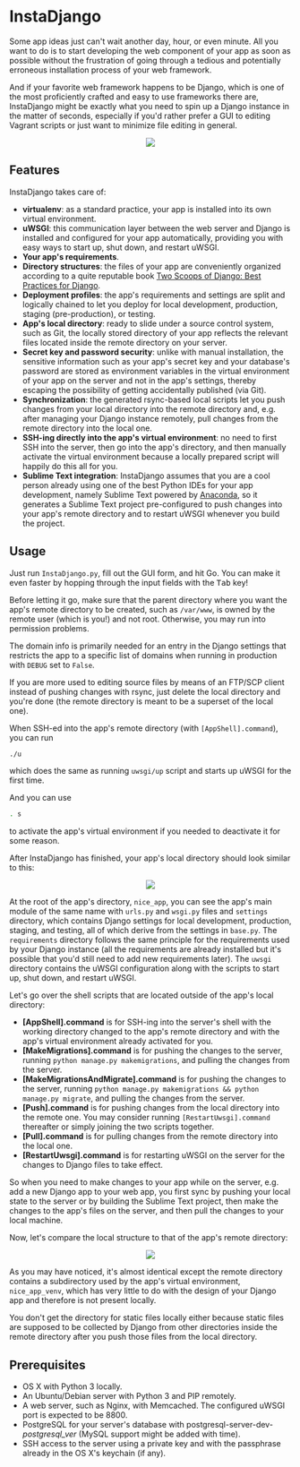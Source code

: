 # InstaDjango

Some app ideas just can't wait another day, hour, or even minute. All you want to do is to start developing the web component of your app as soon as possible without the frustration of going through a tedious and potentially erroneous installation process of your web framework.

And if your favorite web framework happens to be Django, which is one of the most proficiently crafted and easy to use frameworks there are, InstaDjango might be exactly what you need to spin up a Django instance in the matter of seconds, especially if you'd rather prefer a GUI to editing Vagrant scripts or just want to minimize file editing in general.

<p align="center">
  <img src="readme_files/gui.png"/>
</p>

## Features

InstaDjango takes care of:

* **virtualenv**: as a standard practice, your app is installed into its own virtual environment.
* **uWSGI**: this communication layer between the web server and Django is installed and configured for your app automatically, providing you with easy ways to start up, shut down, and restart uWSGI.
* **Your app's requirements**.
* **Directory structures**: the files of your app are conveniently organized according to a quite reputable book [Two Scoops of Django: Best Practices for Django](http://twoscoopspress.org/products/two-scoops-of-django-1-8).
* **Deployment profiles**: the app's requirements and settings are split and logically chained to let you deploy for local development, production, staging (pre-production), or testing.
* **App's local directory**: ready to slide under a source control system, such as Git, the locally stored directory of your app reflects the relevant files located inside the remote directory on your server.
* **Secret key and password security**: unlike with manual installation, the sensitive information such as your app's secret key and your database's password are stored as environment variables in the virtual environment of your app on the server and not in the app's settings, thereby escaping the possibility of getting accidentally published (via Git).
* **Synchronization**: the generated rsync-based local scripts let you push changes from your local directory into the remote directory and, e.g. after managing your Django instance remotely, pull changes from the remote directory into the local one.
* **SSH-ing directly into the app's virtual environment**: no need to first SSH into the server, then go into the app's directory, and then manually activate the virtual environment because a locally prepared script will happily do this all for you.
* **Sublime Text integration**: InstaDjango assumes that you are a cool person already using one of the best Python IDEs for your app development, namely Sublime Text powered by [Anaconda](https://github.com/DamnWidget/anaconda), so it generates a Sublime Text project pre-configured to push changes into your app's remote directory and to restart uWSGI whenever you build the project.

## Usage

Just run `InstaDjango.py`, fill out the GUI form, and hit Go. You can make it even faster by hopping through the input fields with the <kbd>Tab</kbd> key!

Before letting it go, make sure that the parent directory where you want the app's remote directory to be created, such as `/var/www`, is owned by the remote user (which is you!) and not root. Otherwise, you may run into permission problems.

The domain info is primarily needed for an entry in the Django settings that restricts the app to a specific list of domains when running in production with `DEBUG` set to `False`.

If you are more used to editing source files by means of an FTP/SCP client instead of pushing changes with rsync, just delete the local directory and you're done (the remote directory is meant to be a superset of the local one).

When SSH-ed into the app's remote directory (with `[AppShell].command`), you can run

```sh
./u
```

which does the same as running `uwsgi/up` script and starts up uWSGI for the first time.

And you can use

```sh
. s
```

to activate the app's virtual environment if you needed to deactivate it for some reason.

After InstaDjango has finished, your app's local directory should look similar to this:

<p align="center">
  <img src="readme_files/local_app_dir.png"/>
</p>

At the root of the app's directory, `nice_app`, you can see the app's main module of the same name with `urls.py` and `wsgi.py` files and `settings` directory, which contains Django settings for local development, production, staging, and testing, all of which derive from the settings in `base.py`. The `requirements` directory follows the same principle for the requirements used by your Django instance (all the requirements are already installed but it's possible that you'd still need to add new requirements later). The `uwsgi` directory contains the uWSGI configuration along with the scripts to start up, shut down, and restart uWSGI.

Let's go over the shell scripts that are located outside of the app's local directory:

* **[AppShell].command** is for SSH-ing into the server's shell with the working directory changed to the app's remote directory and with the app's virtual environment already activated for you.
* **[MakeMigrations].command** is for pushing the changes to the server, running `python manage.py makemigrations`, and pulling the changes from the server.
* **[MakeMigrationsAndMigrate].command** is for pushing the changes to the server, running `python manage.py makemigrations && python manage.py migrate`, and pulling the changes from the server.
* **[Push].command** is for pushing changes from the local directory into the remote one. You may consider running `[RestartUwsgi].command` thereafter or simply joining the two scripts together.
* **[Pull].command** is for pulling changes from the remote directory into the local one.
* **[RestartUwsgi].command** is for restarting uWSGI on the server for the changes to Django files to take effect.

So when you need to make changes to your app while on the server, e.g. add a new Django app to your web app, you first sync by pushing your local state to the server or by building the Sublime Text project, then make the changes to the app's files on the server, and then pull the changes to your local machine.

Now, let's compare the local structure to that of the app's remote directory:

<p align="center">
  <img src="readme_files/remote_app_dir.png"/>
</p>

As you may have noticed, it's almost identical except the remote directory contains a subdirectory used by the app's virtual environment, `nice_app_venv`, which has very little to do with the design of your Django app and therefore is not present locally.

You don't get the directory for static files locally either because static files are supposed to be collected by Django from other directories inside the remote directory after you push those files from the local directory.

## Prerequisites

* OS X with Python 3 locally.
* An Ubuntu/Debian server with Python 3 and PIP remotely.
* A web server, such as Nginx, with Memcached. The configured uWSGI port is expected to be 8800.
* PostgreSQL for your server's database with postgresql-server-dev-*postgresql_ver* (MySQL support might be added with time).
* SSH access to the server using a private key and with the passphrase already in the OS X's keychain (if any).
